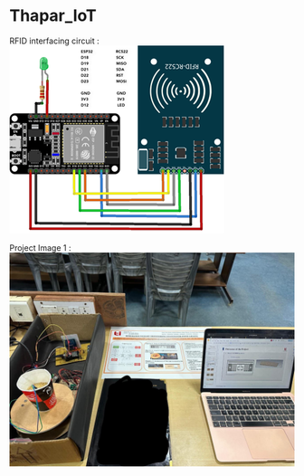 # Thapar_IoT

RFID interfacing circuit :
![image](https://github.com/mukulkant-mikemighty/Thapar_IoT/blob/main/RFID_reader_Connections.png?raw=true)

Project Image 1 : 
![image](https://raw.githubusercontent.com/mukulkant-mikemighty/Thapar_IoT/main/proj_img1.jpg)

